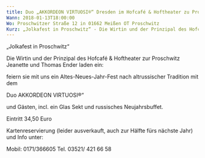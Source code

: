 ```yaml
---
title: Duo „AKKORDEON VIRTUOSI®“ Dresden im Hofcafé & Hoftheater zu Proschwitz
Wann: 2018-01-13T18:00:00
Wo: Proschwitzer Straße 12 in 01662 Meißen OT Proschwitz
Kurz: „Jolkafest in Proschwitz“ - Die Wirtin und der Prinzipal des Hofcafé & Hoftheater zur Proschwitz Jeanette und Thomas Ender laden ein. 
---
```


„Jolkafest in Proschwitz“

Die Wirtin und der Prinzipal des Hofcafé & Hoftheater zur Proschwitz Jeanette und Thomas Ender laden ein:

feiern sie mit uns ein Altes-Neues-Jahr-Fest nach altrussischer Tradition mit dem
 
Duo AKKORDEON VIRTUOSI®“ 

 und Gästen, incl. ein Glas Sekt und russisches Neujahrsbuffet.

Eintritt 34,50 Euro

Kartenreservierung (leider ausverkauft, auch zur Hälfte fürs nächste Jahr) und Info unter:

Mobil: 0171/366605 
Tel. 03521/ 421 66 58